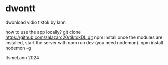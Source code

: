 # dwontt
dwonload vidio tiktok by lann

how to use the app locally?
git clone https://github.com/zalazarc20/tiktokDL.git
npm install
once the modules are installed, start the server with npm run dev (you need nodemon).
npm install nodemon -g

ItsmeLann 2024
